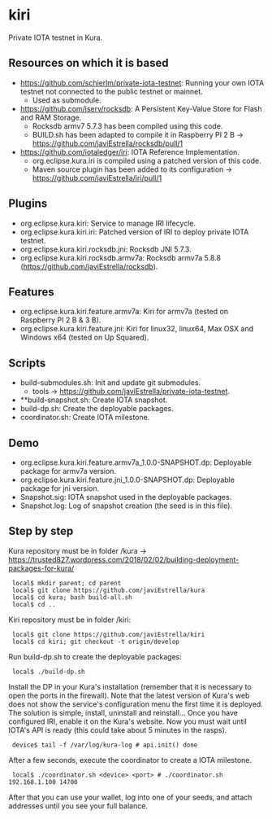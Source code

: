 # kiri
Private IOTA testnet in Kura.

## Resources on which it is based

 * https://github.com/schierlm/private-iota-testnet: Running your own IOTA testnet not connected to the public testnet or mainnet.
     * Used as submodule.
 * https://github.com/jserv/rocksdb: A Persistent Key-Value Store for Flash and RAM Storage.
     * Rocksdb armv7 5.7.3 has been compiled using this code.
     * BUILD.sh has been adapted to compile it in Raspberry PI 2 B -> https://github.com/javiEstrella/rocksdb/pull/1
 * https://github.com/iotaledger/iri: IOTA Reference Implementation.
     * org.eclipse.kura.iri is compiled using a patched version of this code.
     * Maven source plugin has been added to its configuration -> https://github.com/javiEstrella/iri/pull/1

## Plugins

 * org.eclipse.kura.kiri: Service to manage IRI lifecycle.
 * org.eclipse.kura.kiri.iri: Patched version of IRI to deploy private IOTA testnet.
 * org.eclipse.kura.kiri.rocksdb.jni: Rocksdb JNI 5.7.3.
 * org.eclipse.kura.kiri.rocksdb.armv7a: Rocksdb armv7a 5.8.8 (https://github.com/javiEstrella/rocksdb).

## Features

 * org.eclipse.kura.kiri.feature.armv7a: Kiri for armv7a (tested on Raspberry PI 2 B & 3 B).
 * org.eclipse.kura.kiri.feature.jni: Kiri for linux32, linux64, Max OSX and Windows x64 (tested on Up Squared).

## Scripts

 * build-submodules.sh: Init and update git submodules.
     * tools -> https://github.com/javiEstrella/private-iota-testnet.
 * **build-snapshot.sh: Create IOTA snapshot.
 * build-dp.sh: Create the deployable packages.
 * coordinator.sh: Create IOTA milestone.

## Demo
 
 * org.eclipse.kura.kiri.feature.armv7a_1.0.0-SNAPSHOT.dp: Deployable package for armv7a version.
 * org.eclipse.kura.kiri.feature.jni_1.0.0-SNAPSHOT.dp: Deployable package for jni version.
 * Snapshot.sig: IOTA snapshot used in the deployable packages.
 * Snapshot.log: Log of snapshot creation (the seed is in this file).

## Step by step

Kura repository must be in folder <parent>/kura -> https://trusted827.wordpress.com/2018/02/02/building-deployment-packages-for-kura/

     local$ mkdir parent; cd parent
     local$ git clone https://github.com/javiEstrella/kura
     local$ cd kura; bash build-all.sh
     local$ cd ..

Kiri repository must be in folder <parent>/kiri:

     local$ git clone https://github.com/javiEstrella/kiri
     local$ cd kiri; git checkout -t origin/develop

Run build-dp.sh to create the deployable packages:

     local$ ./build-dp.sh

Install the DP in your Kura's installation (remember that it is necessary to open the ports in the firewall). Note that the latest version of Kura's web does not show the service's configuration menu the first time it is deployed. The solution is simple, install, uninstall and reinstall... Once you have configured IRI, enable it on the Kura's website. Now you must wait until IOTA's API is ready (this could take about 5 minutes in the rasps).

     device$ tail -f /var/log/kura-log # api.init() done

After a few seconds, execute the coordinator to create a IOTA milestone.

     local$ ./coordinator.sh <device> <port> # ./coordinator.sh 192.168.1.100 14700

After that you can use your wallet, log into one of your seeds, and attach addresses until you see your full balance.